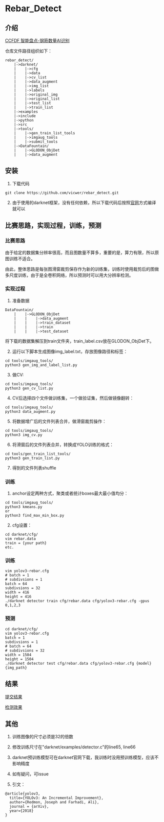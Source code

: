 # Rebar_Detect


## 介绍
[CCFDF 智能盘点-钢筋数量AI识别](https://www.datafountain.cn/competitions/332)


仓库文件路径组织如下：
```
rebar_detect/
    |->darknet/
    |    |->cfg
    |    |->data
    |    |->cv_list
    |    |->data_augment
    |    |->img_list
    |    |->labels
    |    |->original_img
    |    |->original_list
    |    |->test_list
    |    |->train_list
    |->examples
    |->include
    |->python
    |->src
    |->tools/
    |    |->gen_train_list_tools
    |    |->imgaug_tools
    |    |->submit_tools
    |->DataFountain/
    |    |->GLODON_ObjDet
    |    |->data_augment
```

## 安装
1. 下载代码

```
git clone https://github.com/vicwer/rebar_detect.git
```

2. 由于使用的darknet框架，没有任何依赖，所以下载代码后按照[官网](https://pjreddie.com/darknet/install/)方式编译就可以

## 比赛思路，实现过程，训练，预测
### 比赛思路
由于给定的数据集分辨率很高，而且图数量不算多，重要的是，算力有限，所以原图训练不适合。

由此，整体思路是每张图滑窗裁剪保存作为新的训练集，训练时使用裁剪后的图做多尺度训练，由于是全卷积网络，所以预测时可以用大分辨率检测。

### 实现过程
1. 准备数据
```
DataFountain/
    |    |->GLODON_ObjDet
    |    |    |->data_augment
    |    |    |->train_dataset
    |    |    |->train
    |    |    |->test_dataset
```
将下载的数据集解压到train文件夹，train_label.csv放在GLODON_ObjDet下。

2. 运行以下脚本生成图像img_label.txt，存放图像路径和标签：
```
cd tools/imgaug_tools/
python3 gen_img_and_label_list.py
```

3. 做CV:
```
cd tools/imgaug_tools/
python3 gen_cv_list.py
```

4. CV后选择四个文件做训练集，一个做验证集，然后做镜像翻转：
```
cd tools/imgaug_tools/
python3 data_augment.py
```

5. 将数据增广后的文件列表合并，做滑窗裁剪操作：
```
cd tools/imgaug_tools/
python3 img_cv.py
```

6. 将滑窗后的文件列表合并，转换成YOLO训练的格式：
```
cd tools/gen_train_list_tools/
python3 gen_train_list.py
```

7. 得到的文件列表shuffle

### 训练
1. anchor设定两种方式，聚类或者统计boxes最大最小值均分：
```
cd tools/imgaug_tools/
python3 kmeans.py
or
python3 find_max_min_box.py
```

2. cfg设置：
```
cd darknet/cfg/
vim rebar.data
train = {your path}
etc.
```

### 训练
```
vim yolov3-rebar.cfg
# batch = 1
# subdivsions = 1
batch = 64
subdivsions = 32
width = 416
height = 416
./darknet detector train cfg/rebar.data cfg/yolov3-rebar.cfg -gpus 0,1,2,3
```

### 预测
```
cd darknet/cfg/
vim yolov3-rebar.cfg
batch = 1
subdivsions = 1
# batch = 64
# subdivsions = 32
width = 1504
height = 1504
./darknet detector test cfg/rebar.data cfg/yolov3-rebar.cfg {model} {img_path}
```

## 结果
[提交结果](darknet/result.jpg)

[检测效果](darknet/predictions.jpg)

## 其他
1. 训练图像的尺寸必须是32的倍数

2. 修改训练尺寸在"darknet/examples/detector.c"的line65, line66

3. darknet预训练模型可在darknet官网下载，我训练时没用预训练模型，应该不影响精度

4. 如有疑问，可issue

5. 引文：
```
@article{yolov3,
  title={YOLOv3: An Incremental Improvement},
  author={Redmon, Joseph and Farhadi, Ali},
  journal = {arXiv},
  year={2018}
}
```